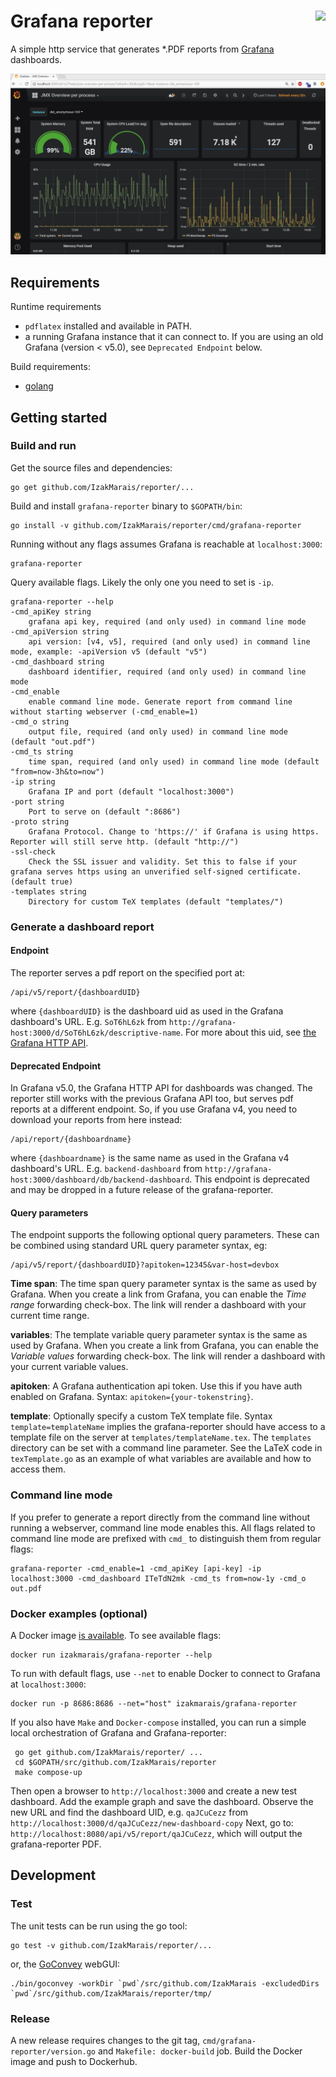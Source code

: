 # Grafana reporter <img style="float: right;" src="https://travis-ci.org/IzakMarais/reporter.svg?branch=master">

A simple http service that generates \*.PDF reports from [Grafana](http://grafana.org/) dashboards.

![demo](demo/report_v5.gif)

## Requirements

Runtime requirements

- `pdflatex` installed and available in PATH.
- a running Grafana instance that it can connect to. If you are using an old Grafana (version < v5.0), see `Deprecated Endpoint` below.

Build requirements:

- [golang](https://golang.org/)

## Getting started

### Build and run

Get the source files and dependencies:

    go get github.com/IzakMarais/reporter/...

Build and install `grafana-reporter` binary to `$GOPATH/bin`:

    go install -v github.com/IzakMarais/reporter/cmd/grafana-reporter

Running without any flags assumes Grafana is reachable at `localhost:3000`:

    grafana-reporter

Query available flags. Likely the only one you need to set is `-ip`. 

    grafana-reporter --help
    -cmd_apiKey string
        grafana api key, required (and only used) in command line mode
    -cmd_apiVersion string
        api version: [v4, v5], required (and only used) in command line mode, example: -apiVersion v5 (default "v5")
    -cmd_dashboard string
        dashboard identifier, required (and only used) in command line mode
    -cmd_enable
        enable command line mode. Generate report from command line without starting webserver (-cmd_enable=1)
    -cmd_o string
        output file, required (and only used) in command line mode (default "out.pdf")
    -cmd_ts string
        time span, required (and only used) in command line mode (default "from=now-3h&to=now")
    -ip string
        Grafana IP and port (default "localhost:3000")
    -port string
        Port to serve on (default ":8686")
    -proto string
        Grafana Protocol. Change to 'https://' if Grafana is using https. Reporter will still serve http. (default "http://")
    -ssl-check
        Check the SSL issuer and validity. Set this to false if your grafana serves https using an unverified self-signed certificate. (default true)   
    -templates string
        Directory for custom TeX templates (default "templates/")

### Generate a dashboard report

#### Endpoint

The reporter serves a pdf report on the specified port at:

    /api/v5/report/{dashboardUID}

where `{dashboardUID}` is the dashboard uid as used in the Grafana dashboard's URL.
E.g. `SoT6hL6zk` from `http://grafana-host:3000/d/SoT6hL6zk/descriptive-name`.
For more about this uid, see [the Grafana HTTP API](http://docs.grafana.org/http_api/dashboard/#identifier-id-vs-unique-identifier-uid).

#### Deprecated Endpoint

In Grafana v5.0, the Grafana HTTP API for dashboards was changed. The reporter still works with the previous Grafana API too, but serves pdf reports at a different endpoint.
So, if you use Grafana v4, you need to download your reports from here instead:

    /api/report/{dashboardname}

where `{dashboardname}` is the same name as used in the Grafana v4 dashboard's URL.
E.g. `backend-dashboard` from `http://grafana-host:3000/dashboard/db/backend-dashboard`.
This endpoint is deprecated and may be dropped in a future release of the grafana-reporter.

#### Query parameters

The endpoint supports the following optional query parameters. These can be combined using standard
URL query parameter syntax, eg:

    /api/v5/report/{dashboardUID}?apitoken=12345&var-host=devbox

**Time span**: The time span query parameter syntax is the same as used by Grafana.
When you create a link from Grafana, you can enable the _Time range_ forwarding check-box.
The link will render a dashboard with your current time range.

**variables**: The template variable query parameter syntax is the same as used by Grafana.
When you create a link from Grafana, you can enable the _Variable values_ forwarding check-box.
The link will render a dashboard with your current variable values.

**apitoken**: A Grafana authentication api token. Use this if you have auth enabled on Grafana. 
Syntax: `apitoken={your-tokenstring}`.

**template**: Optionally specify a custom TeX template file.
Syntax `template=templateName` implies the grafana-reporter should have access to a template file on the server at `templates/templateName.tex`.
The `templates` directory can be set with a command line parameter.
See the LaTeX code in `texTemplate.go` as an example of what variables are available and how to access them.

### Command line mode

If you prefer to generate a report directly from the command line without running a webserver,
command line mode enables this. All flags related to command line mode are
prefixed with `cmd_` to distinguish them from regular flags:

    grafana-reporter -cmd_enable=1 -cmd_apiKey [api-key] -ip localhost:3000 -cmd_dashboard ITeTdN2mk -cmd_ts from=now-1y -cmd_o out.pdf

### Docker examples (optional)

A Docker image [is available](https://hub.docker.com/r/izakmarais/grafana-reporter/). To see available flags:

    docker run izakmarais/grafana-reporter --help

To run with default flags, use `--net` to enable Docker to connect to Grafana at `localhost:3000`:

    docker run -p 8686:8686 --net="host" izakmarais/grafana-reporter

If you also have `Make` and `Docker-compose` installed, you can run a simple local orchestration of Grafana and Grafana-reporter:

     go get github.com/IzakMarais/reporter/ ...
     cd $GOPATH/src/github.com/IzakMarais/reporter
     make compose-up

Then open a browser to `http://localhost:3000` and create a new test dashboard. Add the example graph and save the dashboard.
Observe the new URL and find the dashboard UID, e.g. `qaJCuCezz` from `http://localhost:3000/d/qaJCuCezz/new-dashboard-copy`
Next, go to: `http://localhost:8080/api/v5/report/qaJCuCezz`, which will output the grafana-reporter PDF.

## Development

### Test

The unit tests can be run using the go tool:

    go test -v github.com/IzakMarais/reporter/...

or, the [GoConvey](http://goconvey.co/) webGUI:

    ./bin/goconvey -workDir `pwd`/src/github.com/IzakMarais -excludedDirs `pwd`/src/github.com/IzakMarais/reporter/tmp/

### Release

A new release requires changes to the git tag, `cmd/grafana-reporter/version.go` and `Makefile: docker-build` job.
Build the Docker image and push to Dockerhub.
